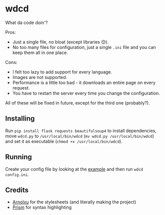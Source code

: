 # wdcd
What da code doin'?

Pros:
* Just a single file, no bloat (except libraries :blush:).
* No too many files for configuration, just a single `.ini` file and you can keep them all in one place.

Cons:
* I felt too lazy to add support for every language.
* Images are not supported.
* Performance is a little too bad - it downloads an entire page on every request.
* You have to restart the server every time you change the configuration.

All of these will be fixed in future, except for the third one (probably?).

## Installing
Run `pip install flask requests beautifulsoup4` to install dependencies, move `wdcd.py` to `/usr/local/bin/wdcd` (`mv wdcd.py /usr/local/bin/wdcd`) and set it as executable (`chmod +x /usr/local/bin/wdcd`).

## Running
Create your config file by looking at the [example](config.ini) and then run `wdcd config.ini`.

## Credits
* [Arnolxu](https://github.com/Arnolxu) for the stylesheets (and literally making the project)
* [Prism](https://github.com/PrismJS) for syntax highlighting
